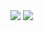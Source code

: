 <img src="https://www.codewars.com/users/Boshen/badges/large" />
<img src="https://github-readme-stats.vercel.app/api?username=Boshen&count_private=true&show_icons=true" />
